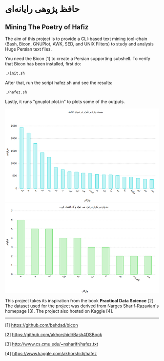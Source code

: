 

# حافظ‌‌ پژوهی رایانه‌ای
## Mining The Poetry of Hafiz

The aim of this project is to provide a CLI-based text mining tool-chain (Bash, Bicon, GNUPlot, AWK, SED, and UNIX Filters) to study and analysis Huge Persian text files.

You need the Bicon [1] to create a Persian supporting subshell. To verify that Bicon has been installed, first do:
```sh
./init.sh
```
After that, run the script hafez.sh and see the results:
```sh
./hafez.sh
```
Lastly, it runs "gnuplot plot.in" to plots some of the outputs.

![Top 20 words](https://raw.githubusercontent.com/akhorshidi/Kaggle/master/Hafez/Hafez_TOP20.png)
![Top 10 words](https://raw.githubusercontent.com/akhorshidi/Kaggle/master/Hafez/Ghazal_TOP10.png)


This project takes its inspiration from the book **Practical Data Science** [2]. The dataset used for the project was derived from Narges Sharif-Razavian's homepage [3]. The project also hosted on Kaggle [4].

---
[1] https://github.com/behdad/bicon

[2] https://github.com/akhorshidi/Bash4DSBook

[3] http://www.cs.cmu.edu/~nsharifr/hafez.txt

[4] https://www.kaggle.com/akhorshidi/hafez
